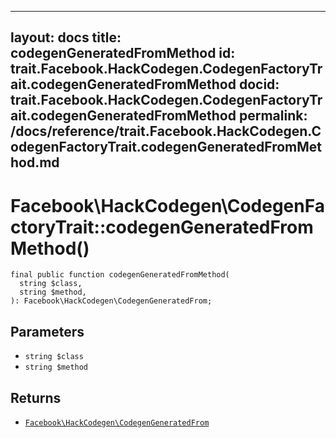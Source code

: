 
***

layout: docs
title: codegenGeneratedFromMethod
id: trait.Facebook.HackCodegen.CodegenFactoryTrait.codegenGeneratedFromMethod
docid: trait.Facebook.HackCodegen.CodegenFactoryTrait.codegenGeneratedFromMethod
permalink: /docs/reference/trait.Facebook.HackCodegen.CodegenFactoryTrait.codegenGeneratedFromMethod.md
---







# Facebook\\HackCodegen\\CodegenFactoryTrait::codegenGeneratedFromMethod()




``` Hack
final public function codegenGeneratedFromMethod(
  string $class,
  string $method,
): Facebook\HackCodegen\CodegenGeneratedFrom;
```




## Parameters




- ` string $class `
- ` string $method `




## Returns




+ [` Facebook\HackCodegen\CodegenGeneratedFrom `](<class.Facebook.HackCodegen.CodegenGeneratedFrom.md>)